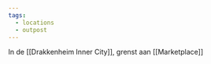 ```yaml
---
tags:
  - locations
  - outpost
---
```

In de [[Drakkenheim Inner City]], grenst aan [[Marketplace]]